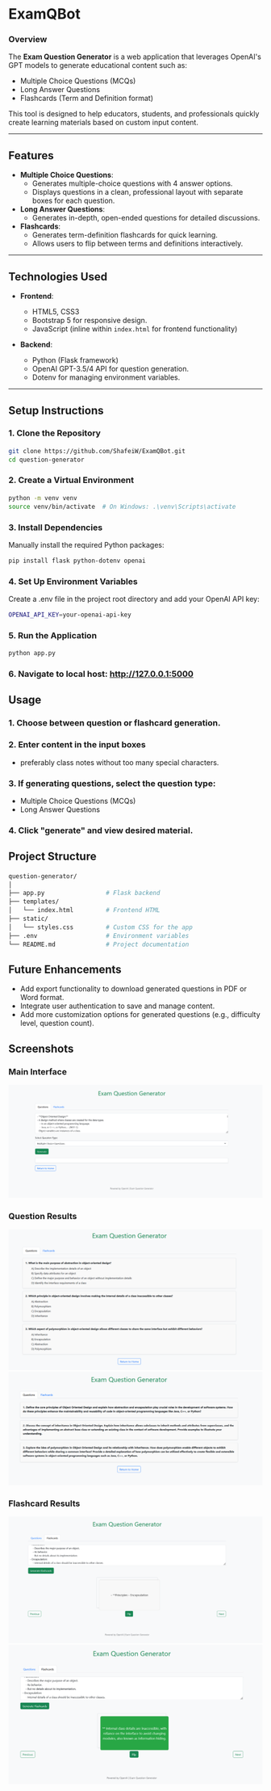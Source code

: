 # ExamQBot

### **Overview**
The **Exam Question Generator** is a web application that leverages OpenAI's GPT models to generate educational content such as:
- Multiple Choice Questions (MCQs)
- Long Answer Questions
- Flashcards (Term and Definition format)

This tool is designed to help educators, students, and professionals quickly create learning materials based on custom input content.

---

## **Features**
- **Multiple Choice Questions**:
  - Generates multiple-choice questions with 4 answer options.
  - Displays questions in a clean, professional layout with separate boxes for each question.
- **Long Answer Questions**:
  - Generates in-depth, open-ended questions for detailed discussions.
- **Flashcards**:
  - Generates term-definition flashcards for quick learning.
  - Allows users to flip between terms and definitions interactively.

---

## **Technologies Used**
- **Frontend**:
  - HTML5, CSS3
  - Bootstrap 5 for responsive design.
  - JavaScript (inline within `index.html` for frontend functionality)

- **Backend**:
  - Python (Flask framework)
  - OpenAI GPT-3.5/4 API for question generation.
  - Dotenv for managing environment variables.

---

## **Setup Instructions**

### **1. Clone the Repository**
```bash
git clone https://github.com/ShafeiW/ExamQBot.git
cd question-generator
```

### **2. Create a Virtual Environment**
```bash
python -m venv venv
source venv/bin/activate  # On Windows: .\venv\Scripts\activate
```


### **3. Install Dependencies**
Manually install the required Python packages:
```bash
pip install flask python-dotenv openai
```

### **4. Set Up Environment Variables**
Create a .env file in the project root directory and add your OpenAI API key:
```bash
OPENAI_API_KEY=your-openai-api-key
```

### **5. Run the Application**
```bash
python app.py 
```

### **6. Navigate to local host: http://127.0.0.1:5000**



## **Usage**

### **1. Choose between question or flashcard generation.**

### **2. Enter content in the input boxes**
- preferably class notes without too many special characters.

### **3. If generating questions, select the question type:**
- Multiple Choice Questions (MCQs)
- Long Answer Questions

### **4. Click "generate" and view desired material.**


## **Project Structure**
```bash
question-generator/
│
├── app.py                 # Flask backend
├── templates/
│   └── index.html         # Frontend HTML
├── static/
│   └── styles.css         # Custom CSS for the app
├── .env                   # Environment variables 
└── README.md              # Project documentation
```

## **Future Enhancements**
- Add export functionality to download generated questions in PDF or Word format.
- Integrate user authentication to save and manage content.
- Add more customization options for generated questions (e.g., difficulty level, question count).

## **Screenshots**
### Main Interface
![Main Interface](screenshots/exam1.png)

### Question Results
![Question Results](screenshots/exam2.png)
![Question Results](screenshots/exam3.png)

### Flashcard Results
![Flashcard Results](screenshots/exam4.png)
![Flashcard Results](screenshots/exam5.png)






